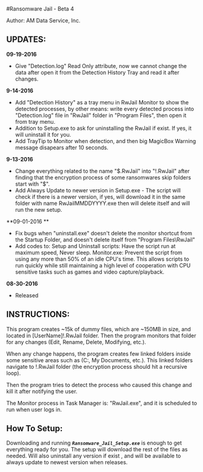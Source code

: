 #Ransomware Jail - Beta 4

Author: AM Data Service, Inc.

UPDATES:
----
**09-19-2016**
- Give "Detection.log" Read Only attribute, now we cannot change the data after open it from the Detection History Tray and read it after changes.

**9-14-2016**
- Add "Detection History" as a tray menu in RwJail Monitor to show the detected processes, by other means: write every detected process into "Detection.log" file in "RwJail" folder in "Program Files", then open it from tray menu.
- Addition to Setup.exe to ask for uninstalling the RwJail if exist. If yes, it will uninstall it for you.
- Add TrayTip to Monitor when detection, and then big MagicBox Warning message disapears after 10 seconds. 

**9-13-2016**
- Change everything related to the name "$.RwJail" into "!.RwJail" after finding that the encryption process of some ransomwares skip folders start with "$".
- Add Always Update to newer version in Setup.exe -
  The script will check if there is a newer version, if yes, will download it in the same folder with name RwJailMMDDYYYY.exe then will delete itself and will run the new setup.

**09-01-2016  **
- Fix bugs when "uninstall.exe" doesn't delete the monitor shortcut from the Startup Folder, and doesn't delete itself from "Program Files\RwJail\"
- Add codes to: Setup and Uninstall scripts: Have the script run at maximum speed, Never sleep.
                Monitor.exe: Prevent the script from using any more than 50% of an idle CPU's time. This allows scripts to run quickly while still maintaining a high level of cooperation with CPU sensitive tasks such as games and video capture/playback.

**08-30-2016**
- Released

INSTRUCTIONS:
-------------
This program creates ~15k of dummy files, which are ~150MB in size, and located in [UserName]\!.RwJail folder.
Then the program monitors that folder for any changes (Edit, Rename, Delete, Modifying, etc.).

When any change happens, the program creates few linked folders inside some sensitive areas such as (C:\, My Documents, etc.). This linked folders navigate to !.RwJail folder (the encryption process should hit a recursive loop).

Then the program tries to detect the process who caused this change and kill it after notifying the user.

The Monitor process in Task Manager is: "RwJail.exe", and it is scheduled to run when user logs in.

How To Setup:
-------------
Downloading and running ***`Ransomware_Jail_Setup.exe`*** is enough to get everything ready for you.
The setup will download the rest of the files as needed. Will also uninstall any version if exist , and will be available to always update to newest version when releases.
